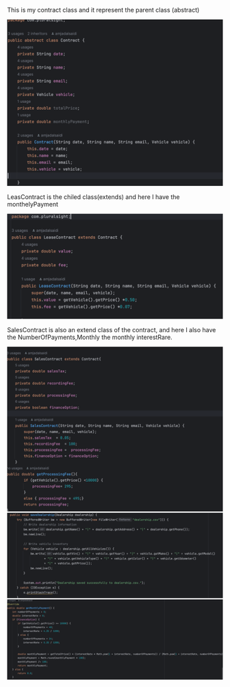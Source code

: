 This is my contract class and it represent the parent class (abstract)

![Contract .png](Contract%20.png)

LeasContract is the chiled class(extends) and here I have the monthelyPayment 

![LeaseContract.png](LeaseContract.png)

SalesContract is also an extend class of the contract, and here I also have the NumberOfPayments,Monthly the monthly interestRare. 

![SaleContract.png](SaleContract.png)
![SaveDealership.png](SaveDealership.png)
![OverRride.png](OverRride.png)
